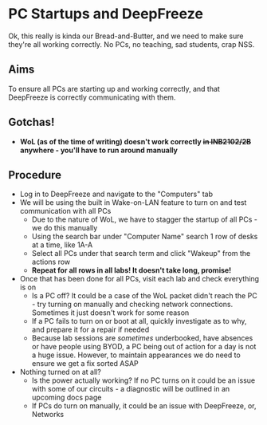 # PC Startups and DeepFreeze

Ok, this really is kinda our Bread-and-Butter, and we need to make sure they're all working correctly. No PCs, no teaching, sad students, crap NSS.

## Aims
To ensure all PCs are starting up and working correctly, and that DeepFreeze is correctly communicating with them.

## Gotchas!
* **WoL (as of the time of writing) doesn't work correctly ~~in INB2102/2B~~ anywhere - you'll have to run around manually**

## Procedure 
* Log in to DeepFreeze and navigate to the "Computers" tab
* We will be using the built in Wake-on-LAN feature to turn on and test communication with all PCs
   * Due to the nature of WoL, we have to stagger the startup of all PCs - we do this manually 
   * Using the search bar under "Computer Name" search 1 row of desks at a time, like 1A-A
   * Select all PCs under that search term and click "Wakeup" from the actions row
   * **Repeat for all rows in all labs! It doesn't take long, promise!**
* Once that has been done for all PCs, visit each lab and check everything is on
  * Is a PC off? It could be a case of the WoL packet didn't reach the PC - try turning on manually and checking network connections. Sometimes it just doesn't work for some reason
  * If a PC fails to turn on or boot at all, quickly investigate as to why, and prepare it for a repair if needed
  * Because lab sessions are _sometimes_ underbooked, have absences or have people using BYOD, a PC being out of action for a day is not a huge issue. However, to maintain appearances we do need to ensure we get a fix sorted ASAP
* Nothing turned on at all?
  * Is the power actually working? If no PC turns on it could be an issue with some of our circuits - a diagnostic will be outlined in an upcoming docs page
  * If PCs do turn on manually, it could be an issue with DeepFreeze, or, Networks